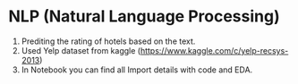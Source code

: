 # NLP (Natural Language Processing)
1. Prediting the rating of hotels based on the text.
2. Used Yelp dataset from kaggle (https://www.kaggle.com/c/yelp-recsys-2013)
3. In Notebook you can find all Import details with code and EDA.
